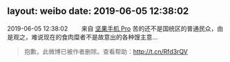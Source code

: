 layout: weibo
date: 2019-06-05 12:38:02
---
<meta name="referrer" content="no-referrer" />

2019-06-05 12:38:02  &nbsp;&nbsp;&nbsp;&nbsp;&nbsp;&nbsp; 来自 <a href="http://app.weibo.com/t/feed/Z4AgP" rel="nofollow">坚果手机 Pro</a>
苦的还不是国统区的普通民众，由是观之，难说现在的食肉糜者不是故意出的各种馊主意…
>  抱歉，此微博已被作者删除。查看帮助：http://t.cn/Rfd3rQV
